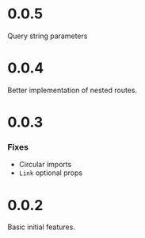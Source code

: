 # 0.0.5

Query string parameters

# 0.0.4

Better implementation of nested routes.

# 0.0.3

### Fixes
* Circular imports
* `Link` optional props

# 0.0.2

Basic initial features.